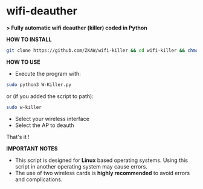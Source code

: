 # wifi-deauther
**> Fully automatic wifi deauther (killer) coded in Python**

**HOW TO INSTALL**

``` bash
git clone https://github.com/ZKAW/wifi-killer && cd wifi-killer && chmod +x INSTALL && sudo ./INSTALL
```

**HOW TO USE**

* Execute the program with:
``` bash
sudo python3 W-Killer.py 
```
or (if you added the script to path):
``` bash
sudo w-killer
```
* Select your wireless interface
* Select the AP to deauth

That's it !

**IMPORTANT NOTES**

- This script is designed for **Linux** based operating systems. Using this script in another operating system may cause errors.
- The use of two wireless cards is **highly recommended** to avoid errors and complications.
